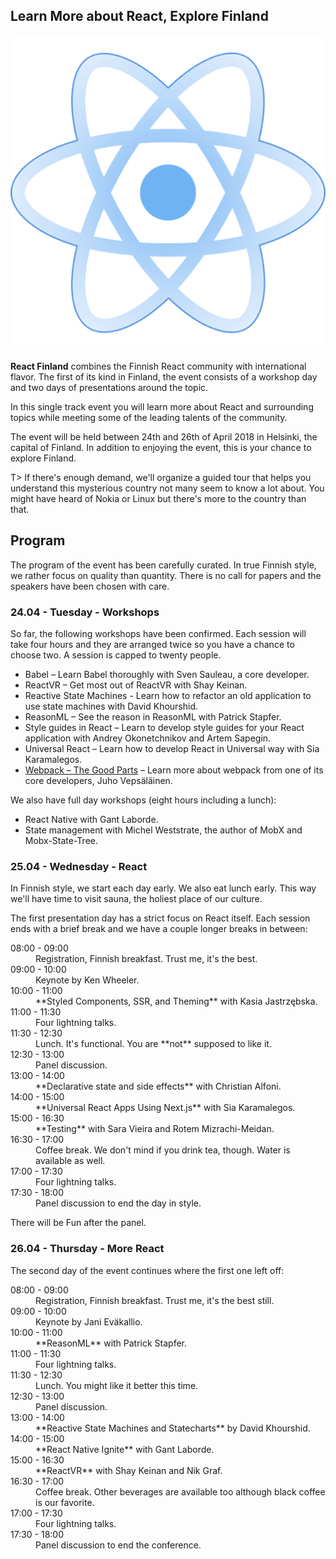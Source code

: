 ## Learn More about React, Explore Finland

![React Finland logo|200|200|react-image](assets/img/logo.png)

**React Finland** combines the Finnish React community with international flavor. The first of its kind in Finland, the event consists of a workshop day and two days of presentations around the topic.

In this single track event you will learn more about React and surrounding topics while meeting some of the leading talents of the community.

The event will be held between 24th and 26th of April 2018 in Helsinki, the capital of Finland. In addition to enjoying the event, this is your chance to explore Finland.

T> If there's enough demand, we'll organize a guided tour that helps you understand this mysterious country not many seem to know a lot about. You might have heard of Nokia or Linux but there's more to the country than that.

## Program

The program of the event has been carefully curated. In true Finnish style, we rather focus on quality than quantity. There is no call for papers and the speakers have been chosen with care.

### 24.04 - Tuesday - Workshops

So far, the following workshops have been confirmed. Each session will take four hours and they are arranged twice so you have a chance to choose two. A session is capped to twenty people.

* Babel – Learn Babel thoroughly with Sven Sauleau, a core developer.
* ReactVR – Get most out of ReactVR with Shay Keinan.
* Reactive State Machines - Learn how to refactor an old application to use state machines with David Khourshid.
* ReasonML – See the reason in ReasonML with Patrick Stapfer.
* Style guides in React – Learn to develop style guides for your React application with Andrey Okonetchnikov and Artem Sapegin.
* Universal React – Learn how to develop React in Universal way with Sia Karamalegos.
* [Webpack – The Good Parts](https://presentations.survivejs.com/webpack-the-good-parts/) – Learn more about webpack from one of its core developers, Juho Vepsäläinen.

We also have full day workshops (eight hours including a lunch):

* React Native with Gant Laborde.
* State management with Michel Weststrate, the author of MobX and Mobx-State-Tree.

### 25.04 - Wednesday - React

In Finnish style, we start each day early. We also eat lunch early. This way we'll have time to visit sauna, the holiest place of our culture.

The first presentation day has a strict focus on React itself. Each session ends with a brief break and we have a couple longer breaks in between:

<dl>
  <dt>08:00 - 09:00</dt>
  <dd>Registration, Finnish breakfast. Trust me, it's the best.</dd>

  <dt>09:00 - 10:00</dt>
  <dd>Keynote by Ken Wheeler.</dd>

  <dt>10:00 - 11:00</dt>
  <dd>**Styled Components, SSR, and Theming** with Kasia Jastrzębska.</dd>

  <dt>11:00 - 11:30</dt>
  <dd>Four lightning talks.</dd>

  <dt>11:30 - 12:30</dt>
  <dd>Lunch. It's functional. You are **not** supposed to like it.</dd>

  <dt>12:30 - 13:00</dt>
  <dd>Panel discussion.</dd>

  <dt>13:00 - 14:00</dt>
  <dd>**Declarative state and side effects** with Christian Alfoni.</dd>

  <dt>14:00 - 15:00</dt>
  <dd>**Universal React Apps Using Next.js** with Sia Karamalegos.</dd>

  <dt>15:00 - 16:30</dt>
  <dd>**Testing** with Sara Vieira and Rotem Mizrachi-Meidan.</dd>

  <dt>16:30 - 17:00</dt>
  <dd>Coffee break. We don't mind if you drink tea, though. Water is available as well.</dd>

  <dt>17:00 - 17:30</dt>
  <dd>Four lightning talks.</dd>

  <dt>17:30 - 18:00</dt>
  <dd>Panel discussion to end the day in style.</dd>
</dl>

There will be Fun after the panel.

### 26.04 - Thursday - More React

The second day of the event continues where the first one left off:

<dl>
  <dt>08:00 - 09:00</dt>
  <dd>Registration, Finnish breakfast. Trust me, it's the best still.</dd>

  <dt>09:00 - 10:00</dt>
  <dd>Keynote by Jani Eväkallio.</dd>

  <dt>10:00 - 11:00</dt>
  <dd>**ReasonML** with Patrick Stapfer.</dd>

  <dt>11:00 - 11:30</dt>
  <dd>Four lightning talks.</dd>

  <dt>11:30 - 12:30</dt>
  <dd>Lunch. You might like it better this time.</dd>

  <dt>12:30 - 13:00</dt>
  <dd>Panel discussion.</dd>

  <dt>13:00 - 14:00</dt>
  <dd>**Reactive State Machines and Statecharts** by David Khourshid.</dd>

  <dt>14:00 - 15:00</dt>
  <dd>**React Native Ignite** with Gant Laborde.</dd>

  <dt>15:00 - 16:30</dt>
  <dd>**ReactVR** with Shay Keinan and Nik Graf.</dd>

  <dt>16:30 - 17:00</dt>
  <dd>Coffee break. Other beverages are available too although black coffee is our favorite.</dd>

  <dt>17:00 - 17:30</dt>
  <dd>Four lightning talks.</dd>

  <dt>17:30 - 18:00</dt>
  <dd>Panel discussion to end the conference.</dd>
</dl>
